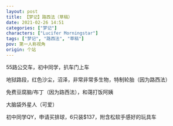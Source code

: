 ```yaml
---
layout: post
title: 【梦记】路西法（草稿）
date: 2021-02-26 14:51
categories: ["梦记"]
characters: ["Lucifer Morningstar"]
tags: ["梦记", "路西法", "草稿"]
pov: 第一人称视角
origin: 个站
---
```


55路公交车，初中同学，扒车门上车

地狱路段，红色沙尘，沼泽，非常非常多生物，特制轮胎（因为路西法）

免费豆腐脑/布丁（因为路西法），和蔼打饭阿姨

大脑袋外星人（可爱）

初中同学QY，申请买排球，6只装$137，附含松软手感好的玩具车
